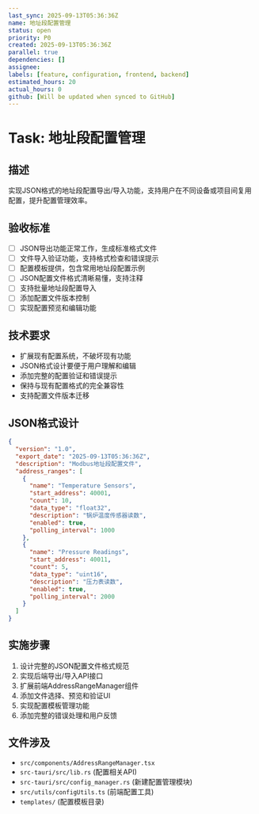 ```yaml
---
last_sync: 2025-09-13T05:36:36Z
name: 地址段配置管理
status: open
priority: P0
created: 2025-09-13T05:36:36Z
parallel: true
dependencies: []
assignee: 
labels: [feature, configuration, frontend, backend]
estimated_hours: 20
actual_hours: 0
github: [Will be updated when synced to GitHub]
---
```


# Task: 地址段配置管理

## 描述
实现JSON格式的地址段配置导出/导入功能，支持用户在不同设备或项目间复用配置，提升配置管理效率。

## 验收标准
- [ ] JSON导出功能正常工作，生成标准格式文件
- [ ] 文件导入验证功能，支持格式检查和错误提示
- [ ] 配置模板提供，包含常用地址段配置示例
- [ ] JSON配置文件格式清晰易懂，支持注释
- [ ] 支持批量地址段配置导入
- [ ] 添加配置文件版本控制
- [ ] 实现配置预览和编辑功能

## 技术要求
- 扩展现有配置系统，不破坏现有功能
- JSON格式设计要便于用户理解和编辑
- 添加完整的配置验证和错误提示
- 保持与现有配置格式的完全兼容性
- 支持配置文件版本迁移

## JSON格式设计
```json
{
  "version": "1.0",
  "export_date": "2025-09-13T05:36:36Z",
  "description": "Modbus地址段配置文件",
  "address_ranges": [
    {
      "name": "Temperature Sensors",
      "start_address": 40001,
      "count": 10,
      "data_type": "float32",
      "description": "锅炉温度传感器读数",
      "enabled": true,
      "polling_interval": 1000
    },
    {
      "name": "Pressure Readings",
      "start_address": 40011,
      "count": 5,
      "data_type": "uint16",
      "description": "压力表读数",
      "enabled": true,
      "polling_interval": 2000
    }
  ]
}
```

## 实施步骤
1. 设计完整的JSON配置文件格式规范
2. 实现后端导出/导入API接口
3. 扩展前端AddressRangeManager组件
4. 添加文件选择、预览和验证UI
5. 实现配置模板管理功能
6. 添加完整的错误处理和用户反馈

## 文件涉及
- `src/components/AddressRangeManager.tsx`
- `src-tauri/src/lib.rs` (配置相关API)
- `src-tauri/src/config_manager.rs` (新建配置管理模块)
- `src/utils/configUtils.ts` (前端配置工具)
- `templates/` (配置模板目录)